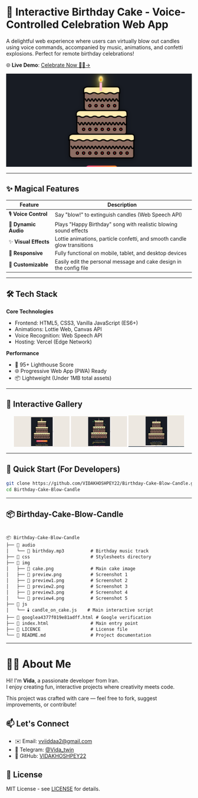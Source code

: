 # 🎂 Interactive Birthday Cake - Voice-Controlled Celebration Web App

A delightful web experience where users can virtually blow out candles using voice commands, accompanied by music, animations, and confetti explosions. Perfect for remote birthday celebrations!

🌐 **Live Demo**: [Celebrate Now 🎂😍→](https://birthday-kohl-nine.vercel.app/)

[![Demo Preview](img/preview.png)](https://birthday-kohl-nine.vercel.app/)

---

## ✨ Magical Features

| Feature          | Description                                                                 |
|------------------|-----------------------------------------------------------------------------|
| 🎙️ **Voice Control**  | Say "blow!" to extinguish candles (Web Speech API)                          |
| 🎼 **Dynamic Audio**  | Plays "Happy Birthday" song with realistic blowing sound effects            |
| ✨ **Visual Effects** | Lottie animations, particle confetti, and smooth candle glow transitions    |
| 📱 **Responsive**     | Fully functional on mobile, tablet, and desktop devices                     |
| 🎨 **Customizable**   | Easily edit the personal message and cake design in the config file         |

---

## 🛠️ Tech Stack

**Core Technologies**
- Frontend: HTML5, CSS3, Vanilla JavaScript (ES6+)
- Animations: Lottie Web, Canvas API
- Voice Recognition: Web Speech API
- Hosting: Vercel (Edge Network)

**Performance**
- 🚀 95+ Lighthouse Score
- 🌐 Progressive Web App (PWA) Ready
- 📦 Lightweight (Under 1MB total assets)

---

## 📸 Interactive Gallery

<div align="center">
  <img src="img/preview1.png" alt="Cake with glowing candles" width="30%"/>
  <img src="img/preview2.png" alt="Mid-blowing animation" width="30%"/> 
  <img src="img/preview3.png" alt="Celebration with confetti" width="30%"/>
</div>

---

## 🚀 Quick Start (For Developers)

```bash
git clone https://github.com/VIDAKHOSHPEY22/Birthday-Cake-Blow-Candle.git
cd Birthday-Cake-Blow-Candle

```
---
## 📦 Birthday-Cake-Blow-Candle

``` text

📦 Birthday-Cake-Blow-Candle
├── 📂 audio
│   └── 🎵 birthday.mp3          # Birthday music track
├── 📂 css                       # Stylesheets directory
├── 📂 img
│   ├── 🎂 cake.png              # Main cake image
│   ├── 📸 preview.png           # Screenshot 1
│   ├── 📸 preview1.png          # Screenshot 2
│   ├── 📸 preview2.png          # Screenshot 3
│   ├── 📸 preview3.png          # Screenshot 4
│   └── 📸 preview4.png          # Screenshot 5
├── 📂 js
│   └── 🕯️ candle_on_cake.js    # Main interactive script
├── 📄 googlea4377f019e81adff.html # Google verification
├── 📄 index.html                # Main entry point
├── 📄 LICENCE                   # License file
└── 📄 README.md                 # Project documentation
```
---

# 👩‍💻 About Me  

Hi! I'm **Vida**, a passionate developer from Iran.  
I enjoy creating fun, interactive projects where creativity meets code.  

This project was crafted with care — feel free to fork, suggest improvements, or contribute!  

## 📫 Let's Connect  
- ✉️ Email: [vviiddaa2@gmail.com](mailto:vviiddaa2@gmail.com)  
- 💬 Telegram: [@Vida_twin](https://t.me/Vida_twin)  
- 🔗 GitHub: [VIDAKHOSHPEY22](https://github.com/VIDAKHOSHPEY22)  

## 📜 License  
MIT License - see [LICENSE](./LICENSE) for details.  